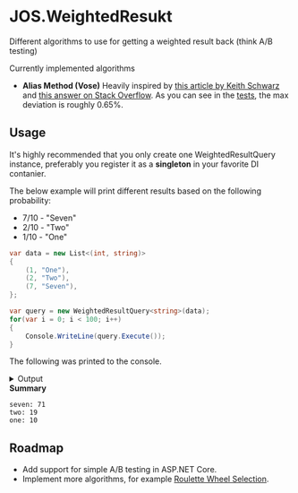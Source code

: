 # JOS.WeightedResukt
Different algorithms to use for getting a weighted result back (think A/B testing)

Currently implemented algorithms

* **Alias Method (Vose)**
Heavily inspired by [this article by Keith Schwarz](https://www.keithschwarz.com/darts-dice-coins/) and [this answer on Stack Overflow](https://stackoverflow.com/a/9958717/1141089). 
As you can see in the [tests](test/JOS.WeightedResult.Tests/AliasMethodVoseTests.cs), the max deviation is roughly 0.65%.

## Usage

It's highly recommended that you only create one WeightedResultQuery<T> instance, preferably you register it as a **singleton** in your favorite DI contanier.

The below example will print different results based on the following probability:

* 7/10 - "Seven"
* 2/10 - "Two"
* 1/10 - "One"

```csharp
var data = new List<(int, string)>
{
    (1, "One"),
    (2, "Two"),
    (7, "Seven"),
};

var query = new WeightedResultQuery<string>(data);
for(var i = 0; i < 100; i++)
{
    Console.WriteLine(query.Execute());
}
```

The following was printed to the console.
<details>
<summary>Output</summary>
Seven
Two
Seven
Two
Seven
One
Seven
Seven
Seven
Two
Seven
Seven
Seven
Seven
Seven
One
Seven
Seven
Two
Two
Seven
Seven
Two
Seven
Seven
Seven
Seven
Seven
Seven
Seven
Seven
Seven
One
Seven
Seven
Two
One
Two
Seven
Seven
Seven
Two
Seven
One
Seven
Seven
One
Seven
Seven
Two
Two
Seven
Two
Seven
Two
Seven
Two
Two
Seven
Seven
Seven
Seven
Seven
Seven
Seven
Two
Seven
One
Seven
Two
Seven
Seven
Seven
Seven
Two
Seven
Seven
Seven
One
Seven
Seven
Seven
Seven
Seven
Seven
Seven
Two
Seven
Seven
Seven
Seven
One
Seven
Seven
Seven
One
Seven
Seven
Seven
Seven
</details

**Summary**
```
seven: 71
two: 19
one: 10
```

## Roadmap
* Add support for simple A/B testing in ASP.NET Core.
* Implement more algorithms, for example [Roulette Wheel Selection](https://en.wikipedia.org/wiki/Fitness_proportionate_selection).
